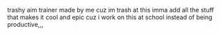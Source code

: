 trashy aim trainer made by me cuz im trash at this 
imma add all the stuff that makes it cool and epic cuz i work on this at school instead of being productive,,,
